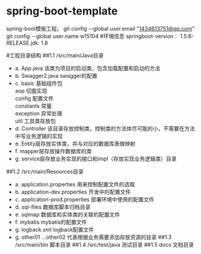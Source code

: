 # spring-boot-template
spring-boot模板工程。
git config --global user.email "1434613751@qq.com"
git config --global user.name w15104
#环境信息
springboot-version： 1.5.8-RELEASE
jdk: 1.8

#工程目录结构
##1.1	/src/main/Java目录
* a.	App.java 该类为项目的启动类，包含加载配置和启动的方法
* b.  Swagger2.java swagger的配置
* c.  basic 基础组件包<br/>
		aop 切面实现<br/>
		config 配置文件<br/>
		constants 常量<br/>
		exception 异常处理<br/>
		util 工具类存放包<br/>
* d.	Controller 该目录存放控制类，控制类的方法体尽可能的小，不需要在方法中写业务逻辑的实现
* e.	Entity层存放实体类，并与对应的数据库表做映射
* f.	mapper层存放操作数据库的类
* g.	service层存放业务实现的接口和impl（存放实现业务逻辑类）目录

##1.2	/src/main/Resources目录
* a.	application.properties 用来控制配置文件的选取
* b.	application-dev.properties  开发中的配置文件
* c.	application-prod.properties  部署环境中使用的配置文件
* d.	sql-files 数据库脚本归档目录
* e.  sqlmap 数据库和实体类的关联的配置文件 
* f.  mybatis mybatis的配置文件
* g.  logback.xml logback配置文件
* g.	other01 …other02 代表根据业务需要添加存放资源的目录
##1.3	/src/main/bin 脚本目录
##1.4 /src/test/java 测试目录
##1.5 docs 文档目录

